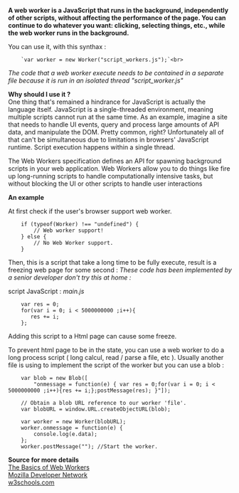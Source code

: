 **A web worker is a JavaScript that runs in the background, independently of other scripts, without affecting the performance of the page. You can continue to do whatever you want: clicking, selecting things, etc., while the web worker runs in the background.**

You can use it, with this synthax :<br>

        `var worker = new Worker("script_workers.js");`<br>
                
_The code that a web worker execute needs to be contained in a separate file because it is run in an isolated thread "script_worker.js"_<br>

**Why should I use it ?**<br>
One thing that's remained a hindrance for JavaScript is actually the language itself. JavaScript is a single-threaded environment, meaning multiple scripts cannot run at the same time. As an example, imagine a site that needs to handle UI events, query and process large amounts of API data, and manipulate the DOM. Pretty common, right? Unfortunately all of that can't be simultaneous due to limitations in browsers' JavaScript runtime. Script execution happens within a single thread.

The Web Workers specification defines an API for spawning background scripts in your web application. Web Workers allow you to do things like fire up long-running scripts to handle computationally intensive tasks, but without blocking the UI or other scripts to handle user interactions

**An example**<br>

At first check if the user's browser support web worker.<br>

        if (typeof(Worker) !== "undefined") {
            // Web worker support!
        } else {
            // No Web Worker support.
        }

Then, this is a script that take a long time to be fully execute, result is a freezing web page for some second :
_These code has been implemented by a senior developer don't try this at home :_

script JavaScript : _main.js_ <br>

        var res = 0;
        for(var i = 0; i < 5000000000 ;i++){
           res += i;
        };
        
        
Adding this script to a Html page can cause some freeze.

To prevent html page to be in the state, you can use a web worker to do a long process script ( long calcul, read / parse a file, etc ).
Usually another file is using to implement the script of the worker but you can use a blob :<br>

        var blob = new Blob([
            "onmessage = function(e) { var res = 0;for(var i = 0; i < 5000000000 ;i++){res += i;};postMessage(res); }"]);
        
        // Obtain a blob URL reference to our worker 'file'.
        var blobURL = window.URL.createObjectURL(blob);
        
        var worker = new Worker(blobURL);
        worker.onmessage = function(e) {
            console.log(e.data);
        };
        worker.postMessage(""); //Start the worker.

**Source for more details**<br>
[The Basics of Web Workers](http://www.html5rocks.com/en/tutorials/workers/basics/)<br>
[Mozilla Developer Network](https://developer.mozilla.org/fr/docs/Utilisation_des_web_workers)<br>
[w3schools.com](http://www.w3schools.com/html/html5_webworkers.asp)<br>
